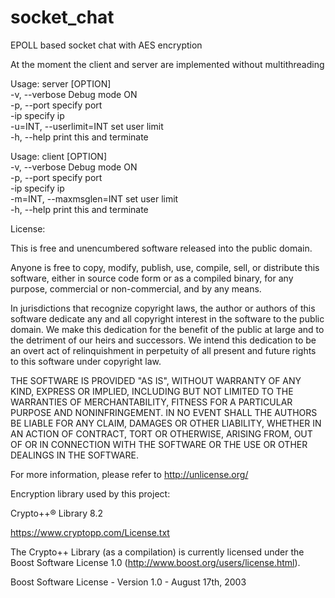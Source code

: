 # socket_chat

EPOLL based socket chat with AES encryption  
  
At the moment the client and server are implemented without multithreading  
  
  
Usage: server [OPTION]  
  -v, --verbose Debug mode ON  
  -p, --port specify port  
  -ip specify ip  
  -u=INT, --userlimit=INT set user limit  
  -h, --help print this and terminate  
  
Usage: client [OPTION]  
  -v, --verbose Debug mode ON  
  -p, --port specify port  
  -ip specify ip  
  -m=INT, --maxmsglen=INT set user limit  
  -h, --help print this and terminate  
  
License:  
  
This is free and unencumbered software released into the public domain.  
  
Anyone is free to copy, modify, publish, use, compile, sell, or
distribute this software, either in source code form or as a compiled
binary, for any purpose, commercial or non-commercial, and by any
means.
  
In jurisdictions that recognize copyright laws, the author or authors
of this software dedicate any and all copyright interest in the
software to the public domain. We make this dedication for the benefit
of the public at large and to the detriment of our heirs and
successors. We intend this dedication to be an overt act of
relinquishment in perpetuity of all present and future rights to this
software under copyright law.
  
THE SOFTWARE IS PROVIDED "AS IS", WITHOUT WARRANTY OF ANY KIND,
EXPRESS OR IMPLIED, INCLUDING BUT NOT LIMITED TO THE WARRANTIES OF
MERCHANTABILITY, FITNESS FOR A PARTICULAR PURPOSE AND NONINFRINGEMENT.
IN NO EVENT SHALL THE AUTHORS BE LIABLE FOR ANY CLAIM, DAMAGES OR
OTHER LIABILITY, WHETHER IN AN ACTION OF CONTRACT, TORT OR OTHERWISE,
ARISING FROM, OUT OF OR IN CONNECTION WITH THE SOFTWARE OR THE USE OR
OTHER DEALINGS IN THE SOFTWARE.
  
For more information, please refer to <http://unlicense.org/>  
  
Encryption library used by this project:  
  
Crypto++® Library 8.2  
  
https://www.cryptopp.com/License.txt  
  
The Crypto++ Library (as a compilation) is currently licensed under the Boost
Software License 1.0 (http://www.boost.org/users/license.html).  
  
Boost Software License - Version 1.0 - August 17th, 2003  
  
